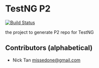 TestNG P2
===

[![Build Status](http://img.shields.io/travis/testng-team/testng-p2.svg)](https://travis-ci.org/testng-team/testng-p2)

the project to generate P2 repo for TestNG

## Contributors (alphabetical)

* Nick Tan <missedone@gmail.com>
